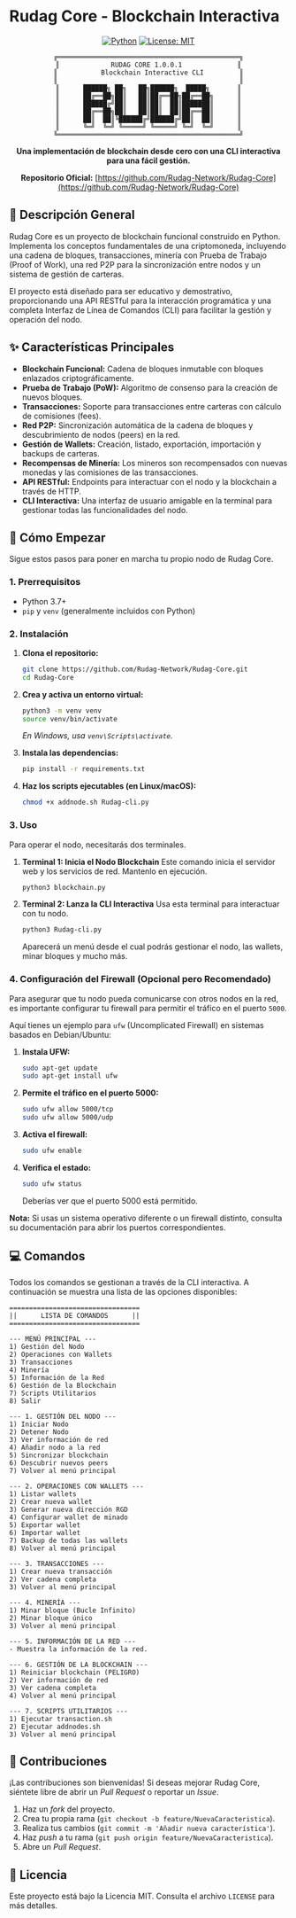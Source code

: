 # Rudag Core - Blockchain Interactiva

<div align="center">

[![Python](https://img.shields.io/badge/Python-3.7+-blue.svg)](https://www.python.org/downloads/) 
[![License: MIT](https://img.shields.io/badge/License-MIT-yellow.svg)](https://opensource.org/licenses/MIT)

```
╔══════════════════════════════════════════════╗
║             RUDAG CORE 1.0.0.1              ║
║           Blockchain Interactive CLI         ║
║                                              ║
║      ██████╗ ██╗   ██╗██████╗  █████╗       ║
║      ██╔══██╗██║   ██║██╔══██╗██╔══██╗      ║
║      ██████╔╝██║   ██║██║  ██║███████║      ║
║      ██╔══██╗██║   ██║██║  ██║██╔══██║      ║
║      ██║  ██║╚██████╔╝██████╔╝██║  ██║      ║
║      ╚═╝  ╚═╝ ╚═════╝ ╚═════╝ ╚═╝  ╚═╝      ║
╚══════════════════════════════════════════════╝
```

**Una implementación de blockchain desde cero con una CLI interactiva para una fácil gestión.**

**Repositorio Oficial:** [https://github.com/Rudag-Network/Rudag-Core](https://github.com/Rudag-Network/Rudag-Core)

</div>

## 📜 Descripción General

Rudag Core es un proyecto de blockchain funcional construido en Python. Implementa los conceptos fundamentales de una criptomoneda, incluyendo una cadena de bloques, transacciones, minería con Prueba de Trabajo (Proof of Work), una red P2P para la sincronización entre nodos y un sistema de gestión de carteras.

El proyecto está diseñado para ser educativo y demostrativo, proporcionando una API RESTful para la interacción programática y una completa Interfaz de Línea de Comandos (CLI) para facilitar la gestión y operación del nodo.

## ✨ Características Principales

- **Blockchain Funcional:** Cadena de bloques inmutable con bloques enlazados criptográficamente.
- **Prueba de Trabajo (PoW):** Algoritmo de consenso para la creación de nuevos bloques.
- **Transacciones:** Soporte para transacciones entre carteras con cálculo de comisiones (fees).
- **Red P2P:** Sincronización automática de la cadena de bloques y descubrimiento de nodos (peers) en la red.
- **Gestión de Wallets:** Creación, listado, exportación, importación y backups de carteras.
- **Recompensas de Minería:** Los mineros son recompensados con nuevas monedas y las comisiones de las transacciones.
- **API RESTful:** Endpoints para interactuar con el nodo y la blockchain a través de HTTP.
- **CLI Interactiva:** Una interfaz de usuario amigable en la terminal para gestionar todas las funcionalidades del nodo.

## 🚀 Cómo Empezar

Sigue estos pasos para poner en marcha tu propio nodo de Rudag Core.

### 1. Prerrequisitos

- Python 3.7+
- `pip` y `venv` (generalmente incluidos con Python)

### 2. Instalación

1.  **Clona el repositorio:**
    ```bash
    git clone https://github.com/Rudag-Network/Rudag-Core.git
    cd Rudag-Core
    ```

2.  **Crea y activa un entorno virtual:**
    ```bash
    python3 -m venv venv
    source venv/bin/activate
    ```
    *En Windows, usa `venv\Scripts\activate`.*

3.  **Instala las dependencias:**
    ```bash
    pip install -r requirements.txt
    ```

4.  **Haz los scripts ejecutables (en Linux/macOS):**
    ```bash
    chmod +x addnode.sh Rudag-cli.py
    ```

### 3. Uso

Para operar el nodo, necesitarás dos terminales.

1.  **Terminal 1: Inicia el Nodo Blockchain**
    Este comando inicia el servidor web y los servicios de red. Mantenlo en ejecución.
    ```bash
    python3 blockchain.py
    ```

2.  **Terminal 2: Lanza la CLI Interactiva**
    Usa esta terminal para interactuar con tu nodo.
    ```bash
    python3 Rudag-cli.py
    ```
    Aparecerá un menú desde el cual podrás gestionar el nodo, las wallets, minar bloques y mucho más.

### 4. Configuración del Firewall (Opcional pero Recomendado)

Para asegurar que tu nodo pueda comunicarse con otros nodos en la red, es importante configurar tu firewall para permitir el tráfico en el puerto `5000`.

Aquí tienes un ejemplo para `ufw` (Uncomplicated Firewall) en sistemas basados en Debian/Ubuntu:

1.  **Instala UFW:**
    ```bash
    sudo apt-get update
    sudo apt-get install ufw
    ```

2.  **Permite el tráfico en el puerto 5000:**
    ```bash
    sudo ufw allow 5000/tcp
    sudo ufw allow 5000/udp
    ```

3.  **Activa el firewall:**
    ```bash
    sudo ufw enable
    ```

4.  **Verifica el estado:**
    ```bash
    sudo ufw status
    ```
    Deberías ver que el puerto 5000 está permitido.

**Nota:** Si usas un sistema operativo diferente o un firewall distinto, consulta su documentación para abrir los puertos correspondientes.

## 💻 Comandos

Todos los comandos se gestionan a través de la CLI interactiva. A continuación se muestra una lista de las opciones disponibles:

```
=================================
||      LISTA DE COMANDOS      ||
=================================

--- MENÚ PRINCIPAL ---
1) Gestión del Nodo
2) Operaciones con Wallets
3) Transacciones
4) Minería
5) Información de la Red
6) Gestión de la Blockchain
7) Scripts Utilitarios
8) Salir

--- 1. GESTIÓN DEL NODO ---
1) Iniciar Nodo
2) Detener Nodo
3) Ver información de red
4) Añadir nodo a la red
5) Sincronizar blockchain
6) Descubrir nuevos peers
7) Volver al menú principal

--- 2. OPERACIONES CON WALLETS ---
1) Listar wallets
2) Crear nueva wallet
3) Generar nueva dirección RGD
4) Configurar wallet de minado
5) Exportar wallet
6) Importar wallet
7) Backup de todas las wallets
8) Volver al menú principal

--- 3. TRANSACCIONES ---
1) Crear nueva transacción
2) Ver cadena completa
3) Volver al menú principal

--- 4. MINERÍA ---
1) Minar bloque (Bucle Infinito)
2) Minar bloque único
3) Volver al menú principal

--- 5. INFORMACIÓN DE LA RED ---
- Muestra la información de la red.

--- 6. GESTIÓN DE LA BLOCKCHAIN ---
1) Reiniciar blockchain (PELIGRO)
2) Ver información de red
3) Ver cadena completa
4) Volver al menú principal

--- 7. SCRIPTS UTILITARIOS ---
1) Ejecutar transaction.sh
2) Ejecutar addnodes.sh
3) Volver al menú principal
```

## 🤝 Contribuciones

¡Las contribuciones son bienvenidas! Si deseas mejorar Rudag Core, siéntete libre de abrir un *Pull Request* o reportar un *Issue*.

1.  Haz un *fork* del proyecto.
2.  Crea tu propia rama (`git checkout -b feature/NuevaCaracteristica`).
3.  Realiza tus cambios (`git commit -m 'Añadir nueva característica'`).
4.  Haz *push* a tu rama (`git push origin feature/NuevaCaracteristica`).
5.  Abre un *Pull Request*.

## 📄 Licencia

Este proyecto está bajo la Licencia MIT. Consulta el archivo `LICENSE` para más detalles.